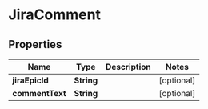 
# JiraComment

## Properties
Name | Type | Description | Notes
------------ | ------------- | ------------- | -------------
**jiraEpicId** | **String** |  |  [optional]
**commentText** | **String** |  |  [optional]



